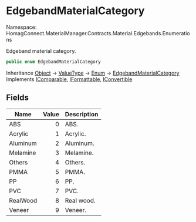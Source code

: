 # EdgebandMaterialCategory

Namespace: HomagConnect.MaterialManager.Contracts.Material.Edgebands.Enumerations

Edgeband material category.

```csharp
public enum EdgebandMaterialCategory
```

Inheritance [Object](https://docs.microsoft.com/en-us/dotnet/api/system.object) → [ValueType](https://docs.microsoft.com/en-us/dotnet/api/system.valuetype) → [Enum](https://docs.microsoft.com/en-us/dotnet/api/system.enum) → [EdgebandMaterialCategory](./homagconnect.materialmanager.contracts.material.edgebands.enumerations.edgebandmaterialcategory.md)<br>
Implements [IComparable](https://docs.microsoft.com/en-us/dotnet/api/system.icomparable), [IFormattable](https://docs.microsoft.com/en-us/dotnet/api/system.iformattable), [IConvertible](https://docs.microsoft.com/en-us/dotnet/api/system.iconvertible)

## Fields

| Name | Value | Description |
| --- | --: | --- |
| ABS | 0 | ABS. |
| Acrylic | 1 | Acrylic. |
| Aluminum | 2 | Aluminum. |
| Melamine | 3 | Melamine. |
| Others | 4 | Others. |
| PMMA | 5 | PMMA. |
| PP | 6 | PP. |
| PVC | 7 | PVC. |
| RealWood | 8 | Real wood. |
| Veneer | 9 | Veneer. |

